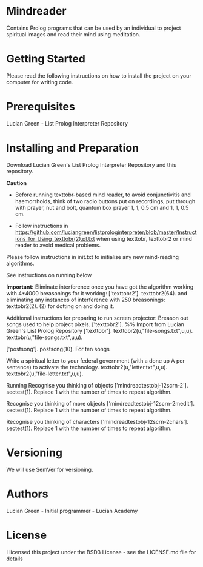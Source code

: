 # Mindreader

Contains Prolog programs that can be used by an individual to project spiritual images and read their mind using meditation.

# Getting Started

Please read the following instructions on how to install the project on your computer for writing code.

# Prerequisites

Lucian Green - List Prolog Interpreter Repository

# Installing and Preparation

Download Lucian Green's List Prolog Interpreter Repository and this repository.

**Caution**

- Before running texttobr-based mind reader, to avoid conjunctivitis and haemorrhoids, think of two radio buttons put on recordings, put through with prayer, nut and bolt, quantum box prayer 1, 1, 0.5 cm and 1, 1, 0.5 cm.

- Follow instructions in https://github.com/luciangreen/listprologinterpreter/blob/master/Instructions_for_Using_texttobr(2).pl.txt when using texttobr, texttobr2 or mind reader to avoid medical problems.

Please follow instructions in init.txt to initialise any new mind-reading algorithms.

See instructions on running below

**Important:** Eliminate interference once you have got the algorithm working with 4*4000 breasonings for it working: ['texttobr2'].  texttobr2(64). and eliminating any instances of interference with 250 breasonings: texttobr2(2). (2) for dotting on and doing it.

Additional instructions for preparing to run screen projector:
Breason out songs used to help project pixels.
['texttobr2']. %% Import from Lucian Green's List Prolog Repository
['texttobr'].
texttobr2(u,"file-songs.txt",u,u).
texttobr(u,"file-songs.txt",u,u).

['postsong'].
postsong(10).  For ten songs

Write a spiritual letter to your federal government (with a done up A per sentence) to activate the technology.
texttobr2(u,"letter.txt",u,u).
texttobr2(u,"file-letter.txt",u,u).

Running
Recognise you thinking of objects
['mindreadtestobj-12scrn-2'].
sectest(1).
Replace 1 with the number of times to repeat algorithm.

Recognise you thinking of more objects
['mindreadtestobj-12scrn-2medit'].
sectest(1).
Replace 1 with the number of times to repeat algorithm.

Recognise you thinking of characters
['mindreadtestobj-12scrn-2chars'].
sectest(1).
Replace 1 with the number of times to repeat algorithm.

# Versioning

We will use SemVer for versioning.

# Authors

Lucian Green - Initial programmer - Lucian Academy

# License

I licensed this project under the BSD3 License - see the LICENSE.md file for details
